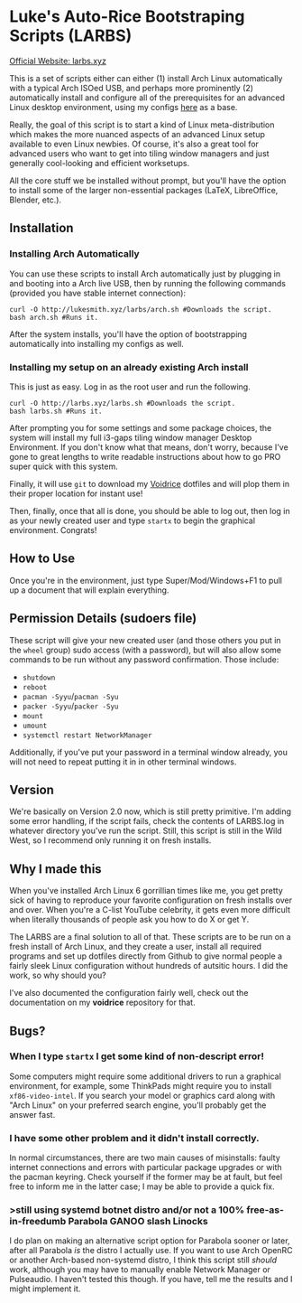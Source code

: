 # Luke's Auto-Rice Bootstraping Scripts (LARBS)

[Official Website: larbs.xyz](http://larbs.xyz)

This is a set of scripts either can either (1) install Arch Linux automatically with a typical Arch ISOed USB, and perhaps more prominently (2) automatically install and configure all of the prerequisites for an advanced Linux desktop environment, using my configs [here](https://github.com/LukeSmithxyz/voidrice) as a base.

Really, the goal of this script is to start a kind of Linux meta-distribution which makes the more nuanced aspects of an advanced Linux setup available to even Linux newbies. Of course, it's also a great tool for advanced users who want to get into tiling window managers and just generally cool-looking and efficient worksetups.

All the core stuff we be installed without prompt, but you'll have the option to install some of the larger non-essential packages (LaTeX, LibreOffice, Blender, etc.).

## Installation

### Installing Arch Automatically

You can use these scripts to install Arch automatically just by plugging in and booting into a Arch live USB, then by running the following commands (provided you have stable internet connection):

```
curl -O http://lukesmith.xyz/larbs/arch.sh #Downloads the script.
bash arch.sh #Runs it.
```

After the system installs, you'll have the option of bootstrapping automatically into installing my configs as well.

### Installing my setup on an already existing Arch install

This is just as easy. Log in as the root user and run the following.

```
curl -O http://larbs.xyz/larbs.sh #Downloads the script.
bash larbs.sh #Runs it.
```

After prompting you for some settings and some package choices, the system will install my full i3-gaps tiling window manager Desktop Environment. If you don't know what that means, don't worry, because I've gone to great lengths to write readable instructions about how to go PRO super quick with this system.

Finally, it will use `git` to download my [Voidrice](https://github.com/lukesmithxyz/voidrice) dotfiles and will plop them in their proper location for instant use!

Then, finally, once that all is done, you should be able to log out, then log in as your newly created user and type `startx` to begin the graphical environment. Congrats!

## How to Use

Once you're in the environment, just type Super/Mod/Windows+F1 to pull up a document that will explain everything.

## Permission Details (sudoers file)

These script will give your new created user (and those others you put in the `wheel` group) sudo access (with a password), but will also allow some commands to be run without any password confirmation. Those include:

+ `shutdown`
+ `reboot`
+ `pacman -Syyu`/`pacman -Syu`
+ `packer -Syyu`/`packer -Syu`
+ `mount`
+ `umount`
+ `systemctl restart NetworkManager`

Additionally, if you've put your password in a terminal window already, you will not need to repeat putting it in in other terminal windows.

## Version

We're basically on Version 2.0 now, which is still pretty primitive. I'm adding some error handling, if the script fails, check the contents of LARBS.log in whatever directory you've run the script. Still, this script is still in the Wild West, so I recommend only running it on fresh installs.

## Why I made this

When you've installed Arch Linux 6 gorrillian times like me, you get pretty sick of having to reproduce your favorite configuration on fresh installs over and over. When you're a C-list YouTube celebrity, it gets even more difficult when literally thousands of people ask you how to do X or get Y.

The LARBS are a final solution to all of that. These scripts are to be run on a fresh install of Arch Linux, and they create a user, install all required programs and set up dotfiles directly from Github to give normal people a fairly sleek Linux configuration without hundreds of autsitic hours. I did the work, so why should you?

I've also documented the configuration fairly well, check out the documentation on my **voidrice** repository for that.

## Bugs?

### When I type `startx` I get some kind of non-descript error!

Some computers might require some additional drivers to run a graphical environment, for example, some ThinkPads might require you to install `xf86-video-intel`. If you search your model or graphics card along with "Arch Linux" on your preferred search engine, you'll probably get the answer fast.

### I have some other problem and it didn't install correctly.

In normal circumstances, there are two main causes of misinstalls: faulty internet connections and errors with particular package upgrades or with the pacman keyring. Check yourself if the former may be at fault, but feel free to inform me in the latter case; I may be able to provide a quick fix.

### >still using systemd botnet distro and/or not a 100% free-as-in-freedumb Parabola GANOO slash Linocks

I do plan on making an alternative script option for Parabola sooner or later, after all Parabola *is* the distro I actually use. If you want to use Arch OpenRC or another Arch-based non-systemd distro, I think this script still *should* work, although you may have to manually enable Network Manager or Pulseaudio. I haven't tested this though. If you have, tell me the results and I might implement it.
